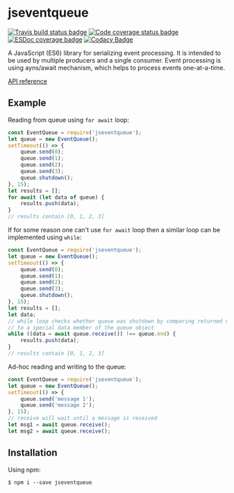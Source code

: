 # jseventqueue
[![Travis build status badge](https://api.travis-ci.org/Kirusi/jseventqueue.svg?branch=master)](https://travis-ci.org/Kirusi/jseventqueue)
[![Code coverage status badge](https://coveralls.io/repos/github/Kirusi/jseventqueue/badge.svg)](https://coveralls.io/github/Kirusi/jseventqueue)
[![ESDoc coverage badge](https://doc.esdoc.org/github.com/Kirusi/jseventqueue/badge.svg)](https://doc.esdoc.org/github.com/Kirusi/jseventqueue/)
[![Codacy Badge](https://api.codacy.com/project/badge/Grade/0b9941f3eec74fc6815c4a6ecbae848d)](https://www.codacy.com/app/Kirusi/jseventqueue?utm_source=github.com&amp;utm_medium=referral&amp;utm_content=Kirusi/jseventqueue&amp;utm_campaign=Badge_Grade)

A JavaScript (ES6) library for serializing event processing. It is intended to be used by multiple producers and a single consumer. Event processing is using ayns/await mechanism, which helps to process events one-at-a-time.

[API reference](https://kirusi.github.io/jseventqueue/)

## Example
Reading from queue using `for await` loop:
```js
const EventQueue = require('jseventqueue');
let queue = new EventQueue();
setTimeout(() => {
    queue.send(0);
    queue.send(1);
    queue.send(2);
    queue.send(3);
    queue.shutdown();
}, 15);
let results = [];
for await (let data of queue) {
    results.push(data);
}
// results contain [0, 1, 2, 3]
```
If for some reason one can't use `for await` loop then a similar loop can be implemented using `while`:
```js
const EventQueue = require('jseventqueue');
let queue = new EventQueue();
setTimeout(() => {
    queue.send(0);
    queue.send(1);
    queue.send(2);
    queue.send(3);
    queue.shutdown();
}, 15);
let results = [];
let data;
// while loop checks whether queue was shutdown by comparing returned value
// to a special data member of the queue object
while ((data = await queue.receive()) !== queue.end) {
    results.push(data);
}
// results contain [0, 1, 2, 3]
```

Ad-hoc reading and writing to the queue:
```js
const EventQueue = require('jseventqueue');
let queue = new EventQueue();
setTimeout(() => {
    queue.send('message 1');
    queue.send('message 2');
}, 15);
// receive will wait until a message is received
let msg1 = await queue.receive();
let msg2 = await queue.receive();
```

## Installation

Using npm:
```shell
$ npm i --save jseventqueue
```
